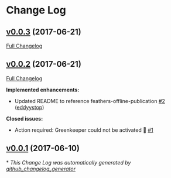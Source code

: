 # Change Log

## [v0.0.3](https://github.com/feathersjs/feathers-offline-realtime/tree/v0.0.3) (2017-06-21)
[Full Changelog](https://github.com/feathersjs/feathers-offline-realtime/compare/v0.0.2...v0.0.3)

## [v0.0.2](https://github.com/feathersjs/feathers-offline-realtime/tree/v0.0.2) (2017-06-21)
[Full Changelog](https://github.com/feathersjs/feathers-offline-realtime/compare/v0.0.1...v0.0.2)

**Implemented enhancements:**

- Updated README to reference feathers-offline-publication [\#2](https://github.com/feathersjs/feathers-offline-realtime/pull/2) ([eddyystop](https://github.com/eddyystop))

**Closed issues:**

- Action required: Greenkeeper could not be activated 🚨 [\#1](https://github.com/feathersjs/feathers-offline-realtime/issues/1)

## [v0.0.1](https://github.com/feathersjs/feathers-offline-realtime/tree/v0.0.1) (2017-06-10)


\* *This Change Log was automatically generated by [github_changelog_generator](https://github.com/skywinder/Github-Changelog-Generator)*